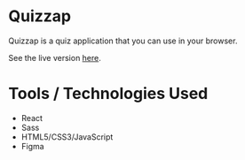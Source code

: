 # Quizzap
Quizzap is a quiz application that you can use in your browser.

See the live version [here](azriellep.github.io/quizzap).

# Tools / Technologies Used
- React
- Sass
- HTML5/CSS3/JavaScript
- Figma